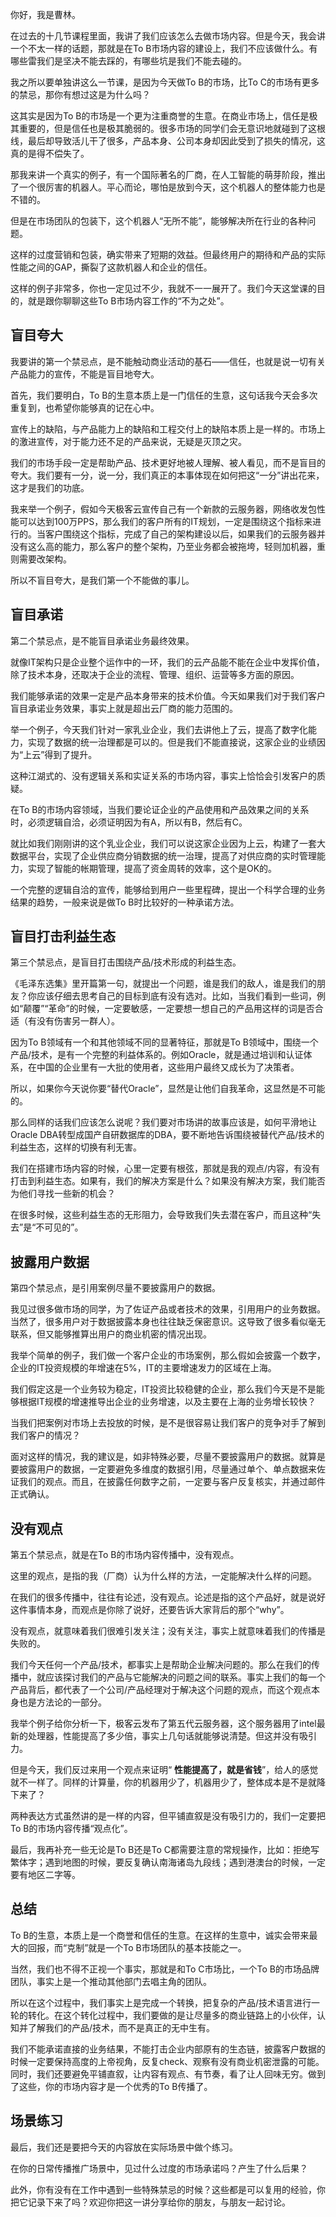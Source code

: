 你好，我是曹林。

在过去的十几节课程里面，我讲了我们应该怎么去做市场内容。但是今天，我会讲一个不太一样的话题，那就是在To B市场内容的建设上，我们不应该做什么。有哪些雷我们是坚决不能去踩的，有哪些坑是我们不能去碰的。

我之所以要单独讲这么一节课，是因为今天做To B的市场，比To C的市场有更多的禁忌，那你有想过这是为什么吗？

这其实是因为To B的市场是一个更为注重商誉的生意。在商业市场上，信任是极其重要的，但是信任也是极其脆弱的。很多市场的同学们会无意识地就碰到了这根线，最后却导致活儿干了很多，产品本身、公司本身却因此受到了损失的情况，这真的是得不偿失了。

那我来讲一个真实的例子，有一个国际著名的厂商，在人工智能的萌芽阶段，推出了一个很厉害的机器人。平心而论，哪怕是放到今天，这个机器人的整体能力也是不错的。

但是在市场团队的包装下，这个机器人“无所不能”，能够解决所在行业的各种问题。

这样的过度营销和包装，确实带来了短期的效益。但最终用户的期待和产品的实际性能之间的GAP，撕裂了这款机器人和企业的信任。

这样的例子非常多，你也一定见过不少，我就不一一展开了。我们今天这堂课的目的，就是跟你聊聊这些To B市场内容工作的“不为之处”。

## 盲目夸大

我要讲的第一个禁忌点，是不能触动商业活动的基石——信任，也就是说一切有关产品能力的宣传，不能是盲目地夸大。

首先，我们要明白，To B的生意本质上是一门信任的生意，这句话我今天会多次重复到，也希望你能够真的记在心中。

宣传上的缺陷，与产品能力上的缺陷和工程交付上的缺陷本质上是一样的。市场上的激进宣传，对于能力还不足的产品来说，无疑是灭顶之灾。

我们的市场手段一定是帮助产品、技术更好地被人理解、被人看见，而不是盲目的夸大。我们要有一分，说一分，我们真正的本事体现在如何把这“一分”讲出花来，这才是我们的功底。

我来举一个例子，假如今天极客云宣传自己有一个新款的云服务器，网络收发包性能可以达到100万PPS，那么我们的客户所有的IT规划，一定是围绕这个指标来进行的。当客户围绕这个指标，完成了自己的架构建设以后，如果我们的云服务器并没有这么高的能力，那么客户的整个架构，乃至业务都会被拖垮，轻则加机器，重则需要改架构。

所以不盲目夸大，是我们第一个不能做的事儿。

## 盲目承诺

第二个禁忌点，是不能盲目承诺业务最终效果。

就像IT架构只是企业整个运作中的一环，我们的云产品能不能在企业中发挥价值，除了技术本身，还取决于企业的流程、管理、组织、运营等多方面的原因。

我们能够承诺的效果一定是产品本身带来的技术价值。今天如果我们对于我们客户盲目承诺业务效果，事实上就是超出云厂商的能力范围的。

举一个例子，今天我们针对一家乳业企业，我们去讲他上了云，提高了数字化能力，实现了数据的统一治理都是可以的。但是我们不能直接说，这家企业的业绩因为“上云”得到了提升。

这种江湖式的、没有逻辑关系和实证关系的市场内容，事实上恰恰会引发客户的质疑。

在To B的市场内容领域，当我们要论证企业的产品使用和产品效果之间的关系时，必须逻辑自洽，必须证明因为有A，所以有B，然后有C。

就比如我们刚刚讲的这个乳业企业，我们可以说这家企业因为上云，构建了一套大数据平台，实现了企业供应商分销数据的统一治理，提高了对供应商的实时管理能力，实现了智能的帐期管理，提高了资金周转的效率，这个是OK的。

一个完整的逻辑自洽的宣传，能够给到用户一些里程碑，提出一个科学合理的业务结果的趋势，一般来说是做To B时比较好的一种承诺方法。

## 盲目打击利益生态

第三个禁忌点，是盲目打击围绕产品/技术形成的利益生态。

《毛泽东选集》里开篇第一句，就提出一个问题，谁是我们的敌人，谁是我们的朋友？你应该仔细去思考自己的目标到底有没有选对。比如，当我们看到一些词，例如“颠覆”“革命”的时候，一定要敏感，一定要想一想自己的产品用这样的词是否合适（有没有伤害另一群人）。

因为To B领域有一个和其他领域不同的显著特征，那就是To B领域中，围绕一个产品/技术，是有一个完整的利益体系的。例如Oracle，就是通过培训和认证体系，在中国的企业里有一大批的使用者，这些用户最终又成长为了决策者。

所以，如果你今天说你要“替代Oracle”，显然是让他们自我革命，这显然是不可能的。

那么同样的话我们应该怎么说呢？我们要对市场讲的故事应该是，如何平滑地让Oracle DBA转型成国产自研数据库的DBA，要不断地告诉围绕被替代产品/技术的利益生态，这样的切换有利无害。

我们在搭建市场内容的时候，心里一定要有根弦，那就是我的观点/内容，有没有打击到利益生态。如果有，我们的解决方案是什么？如果没有解决方案，我们能否为他们寻找一些新的机会？

在很多时候，这些利益生态的无形阻力，会导致我们失去潜在客户，而且这种“失去”是“不可见的”。

## 披露用户数据

第四个禁忌点，是引用案例尽量不要披露用户的数据。

我见过很多做市场的同学，为了佐证产品或者技术的效果，引用用户的业务数据。当然了，很多用户对于数据披露本身也往往缺乏保密意识。这导致了很多看似毫无联系，但又能够推算出用户的商业机密的情况出现。

我举个简单的例子，我们做一个客户企业的市场案例，那么假如会披露一个数字，企业的IT投资规模的年增速在5%，IT的主要增速发力的区域在上海。

我们假定这是一个业务较为稳定，IT投资比较稳健的企业，那么我们今天是不是能够根据IT规模的增速推导出企业的业务增速，以及主要在上海的业务增长较快？

当我们把案例对市场上去投放的时候，是不是很容易让我们客户的竞争对手了解到我们客户的情况？

面对这样的情况，我的建议是，如非特殊必要，尽量不要披露用户的数据。就算是要披露用户的数据，一定要避免多维度的数据引用，尽量通过单个、单点数据来佐证我们的观点。而且，在披露任何数字之前，一定要与客户反复核实，并通过邮件正式确认。

## 没有观点

第五个禁忌点，就是在To B的市场内容传播中，没有观点。

这里的观点，是指的我（厂商）认为什么样的方法，一定能解决什么样的问题。

在我们的很多传播中，往往有论述，没有观点。论述是指的这个产品好，就是说好这件事情本身，而观点是你除了说好，还要告诉大家背后的那个“why”。

没有观点，就意味着我们很难引发关注；没有关注，事实上就意味着我们的传播是失败的。

我们今天任何一个产品/技术，都事实上是帮助企业解决问题的。那么在我们的传播中，就应该探讨我们的产品与它能解决的问题之间的联系。事实上我们的每一个产品背后，都代表了一个公司/产品经理对于解决这个问题的观点，而这个观点本身也是方法论的一部分。

我举个例子给你分析一下，极客云发布了第五代云服务器，这个服务器用了intel最新的处理器，性能提高了多少倍，事实上几句话就能够说清楚。但这并没有吸引力。

但是今天，我们反过来用一个观点来证明“ **性能提高了，就是省钱**”，给人的感觉就不一样了。同样的计算量，你的机器用少了，机器用少了，整体成本是不是就降下来了？

两种表达方式虽然讲的是一样的内容，但平铺直叙是没有吸引力的，我们一定要把To B的市场内容传播“观点化”。

最后，我再补充一些无论是To B还是To C都需要注意的常规操作，比如：拒绝写繁体字；遇到地图的时候，要反复确认南海诸岛九段线；遇到港澳台的时候，一定要有地区二字等。

## 总结

To B的生意，本质上是一个商誉和信任的生意。在这样的生意中，诚实会带来最大的回报，而“克制”就是一个To B市场团队的基本技能之一。

当然，我们也不得不正视一个事实，那就是和To C市场比，一个To B的市场品牌团队，事实上是一个推动其他部门去唱主角的团队。

所以在这个过程中，我们事实上是完成一个转换，把复杂的产品/技术语言进行一轮的转化。在这个转化过程中，我们要做的是让尽量多的商业链路上的小伙伴，认知并了解我们的产品/技术，而不是真正的无中生有。

我们不能承诺直接的业务结果，不能打击企业内部原有的生态链，披露客户数据的时候一定要保持高度的上帝视角，反复check、观察有没有商业机密泄露的可能。同时，我们还要避免平铺直叙，让内容有观点、有节奏，看了让人回味无穷。做到了这些，你的市场内容才是一个优秀的To B传播了。

## 场景练习

最后，我们还是要把今天的内容放在实际场景中做个练习。

在你的日常传播推广场景中，见过什么过度的市场承诺吗？产生了什么后果？

此外，你有没有在工作中遇到一些特殊禁忌的时候？这些都是可以复用的经验，你把它记录下来了吗？欢迎你把这一讲分享给你的朋友，与朋友一起讨论。